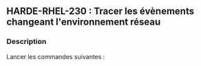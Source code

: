 ## HARDE-RHEL-230 : Tracer les évènements changeant l'environnement réseau

### Description

Lancer les commandes suivantes :

